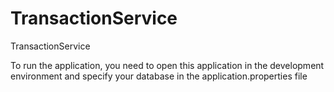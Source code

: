 # TransactionService
TransactionService

To run the application, you need to open this application in the development environment and specify your database in the application.properties file

